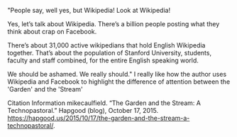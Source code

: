 "People say, well yes, but Wikipedia! Look at Wikipedia!

Yes, let’s talk about Wikipedia. There’s a billion people posting what they think about crap on Facebook.

There’s about 31,000 active wikipedians that hold English Wikipedia together. That’s about the population of Stanford University, students, faculty and staff combined, for the entire English speaking world.

We should be ashamed. We really should." I really like how the author uses Wikipedia and Facebook to highlight the difference of attention between the 'Garden' and the 'Stream'

Citation Information
mikecaulfield. “The Garden and the Stream: A Technopastoral.” Hapgood (blog), October 17, 2015. https://hapgood.us/2015/10/17/the-garden-and-the-stream-a-technopastoral/.
